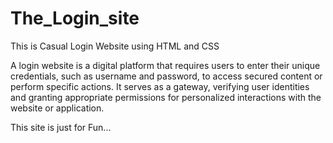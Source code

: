# The_Login_site
This is Casual Login Website using HTML and CSS

A login website is a digital platform that requires users to enter their unique credentials, such as username and password, to access secured content or perform specific actions. It serves as a gateway, verifying user identities and granting appropriate permissions for personalized interactions with the website or application.

This site is just for Fun...
